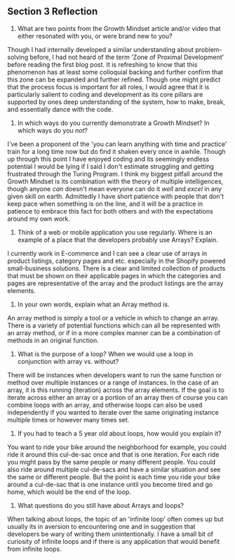 ## Section 3 Reflection

1. What are two points from the Growth Mindset article and/or video that either resonated with you, or were brand new to you?

Though I had internally developed a similar understanding about problem-solving before, I had not heard of the term 'Zone of Proximal Development' before reading the first blog post. It is refreshing to know that this phenomenon has at least some colloquial backing and further confirm that this zone can be expanded and further refined. Though one might predict that the process focus is important for all roles, I would agree that it is particularly salient to coding and development as its core pillars are supported by ones deep understanding of the system, how to make, break, and essentially dance with the code.

1. In which ways do you currently demonstrate a Growth Mindset? In which ways do you _not_?

I've been a proponent of the 'you can learn anything with time and practice' train for a long time now but do find it shaken every once in awhile. Though up through this point I have enjoyed coding and its seemingly endless potential I would be lying if I said I don't estimate struggling and getting frustrated through the Turing Program. I think my biggest pitfall around the Growth Mindset is its combination with the theory of multiple intelligences, though anyone *can* doesn't mean everyone can do it *well* and *excel* in any given skill on earth. Admittedly I have short patience with people that don't keep pace when something is on the line, and it will be a practice in patience to embrace this fact for both others and with the expectations around my own work.

1. Think of a web or mobile application you use regularly. Where is an example of a place that the developers probably use Arrays? Explain.

I currently work in E-commerce and I can see a clear use of arrays in product listings, category pages and etc. especially in the Shopify powered small-business solutions. There is a clear and limited collection of products that must be shown on their applicable pages in which the categories and pages are representative of the array and the product listings are the array elements.

1. In your own words, explain what an Array method is.

An array method is simply a tool or a vehicle in which to change an array. There is a variety of potential functions which can all be represented with an array method, or if in a more complex manner can be a combination of methods in an original function.

1. What is the purpose of a loop? When we would use a loop in conjunction with array vs. without?

There will be instances when developers want to run the same function or method over multiple instances or a range of instances. In the case of an array, it is this running (iteration) across the array elements. If the goal is to iterate across either an array or a portion of an array then of course you can combine loops with an array, and otherwise loops can also be used independently if you wanted to iterate over the same originating instance multiple times or however many times set.

1. If you had to teach a 5 year old about loops, how would you explain it?

You want to ride your bike around the neighborhood for example, you could ride it around this cul-de-sac once and that is one iteration. For each ride you might pass by the same people or many different people. You could also ride around multiple cul-de-sacs and have a similar situation and see the same or different people. But the point is each time you ride your bike around a cul-de-sac that is one instance until you become tired and go home, which would be the end of the loop.

1. What questions do you still have about Arrays and loops?

When talking about loops, the topic of an 'infinite loop' often comes up but usually its in aversion to encountering one and in suggestion that developers be wary of writing them unintentionally. I have a small bit of curiosity of infinite loops and if there is any application that would benefit from infinite loops.
